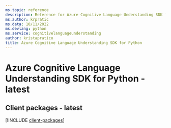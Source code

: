 ```yaml
---
ms.topic: reference
description: Reference for Azure Cognitive Language Understanding SDK for Python
ms.author: krpratic
ms.data: 10/11/2022
ms.devlang: python
ms.service: cognitivelanguageunderstanding
author: kristapratico
title: Azure Cognitive Language Understanding SDK for Python
---
```

# Azure Cognitive Language Understanding SDK for Python - latest

## Client packages - latest
[!INCLUDE [client-packages](cognitive-language-understanding-client-index.md)]